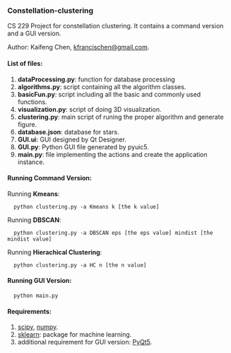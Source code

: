### Constellation-clustering

CS 229 Project for constellation clustering. It contains a command version and a GUI version.

Author: Kaifeng Chen, <kfrancischen@gmail.com>.
#### List of files:     
1. **dataProcessing.py**: function for database processing
2. **algorithms.py**: script containing all the algorithm classes.
3. **basicFun.py**: script including all the basic and commonly used functions.
4. **visualization.py**: script of doing 3D visualization.
5. **clustering.py**: main script of runing the proper algorithm and generate figure.
6. **database.json**: database for stars.
7. **GUI.ui**: GUI designed by Qt Designer.
8. **GUI.py**: Python GUI file generated by pyuic5.
9. **main.py**: file implementing the actions and create the application instance.


#### Running Command Version:
Running **Kmeans**:
```shellscript
  python clustering.py -a Kmeans k [the k value]
```
Running **DBSCAN**:
```shellscript
  python clustering.py -a DBSCAN eps [the eps value] mindist [the mindist value]
```
Running **Hierachical Clustering**:
```shellscript
  python clustering.py -a HC n [the n value]
```
#### Running GUI Version:
```shellscript
  python main.py
```
#### Requirements:
1. [scipy](http://www.scipy.org/), [numpy](http://www.numpy.org/).
2. [sklearn](http://scikit-learn.org/stable/): package for machine learning.
3. additional requirement for GUI version: [PyQt5](http://www.riverbankcomputing.com/software/pyqt/download5).
